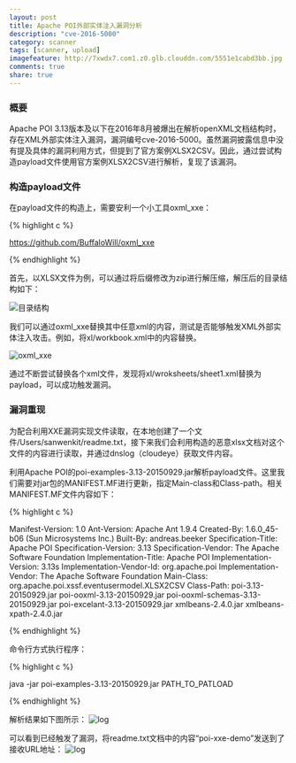 ```yaml
---
layout: post
title: Apache POI外部实体注入漏洞分析
description: "cve-2016-5000"
category: scanner
tags: [scanner, upload]
imagefeature: http://7xwdx7.com1.z0.glb.clouddn.com/5551e1cabd3bb.jpg
comments: true
share: true
---
```


### 概要
Apache POI 3.13版本及以下在2016年8月被爆出在解析openXML文档结构时，存在XML外部实体注入漏洞，漏洞编号cve-2016-5000。虽然漏洞披露信息中没有提及具体的漏洞利用方式，但提到了官方案例XLSX2CSV。因此，通过尝试构造payload文件使用官方案例XLSX2CSV进行解析，复现了该漏洞。

### 构造payload文件

在payload文件的构造上，需要安利一个小工具oxml_xxe：

{% highlight c %}

https://github.com/BuffaloWill/oxml_xxe

{% endhighlight %}

首先，以XLSX文件为例，可以通过将后缀修改为zip进行解压缩，解压后的目录结构如下：

![目录结构](http://7xwdx7.com1.z0.glb.clouddn.com/E459E755-8A70-46AA-8595-0A0F350B1A37.png)

我们可以通过oxml_xxe替换其中任意xml的内容，测试是否能够触发XML外部实体注入攻击。例如，将xl/workbook.xml中的内容替换。

![oxml_xxe](http://7xwdx7.com1.z0.glb.clouddn.com/398AD6BF-540E-4BA3-81A6-AD19A6CF3F95.png)

通过不断尝试替换各个xml文件，发现将xl/wroksheets/sheet1.xml替换为payload，可以成功触发漏洞。

### 漏洞重现

为配合利用XXE漏洞实现文件读取，在本地创建了一个文件/Users/sanwenkit/readme.txt，接下来我们会利用构造的恶意xlsx文档对这个文件的内容进行读取，并通过dnslog（cloudeye）获取文件内容。

利用Apache POI的poi-examples-3.13-20150929.jar解析payload文件。这里我们需要对jar包的MANIFEST.MF进行更新，指定Main-class和Class-path。相关MANIFEST.MF文件内容如下：

{% highlight c  %}

Manifest-Version: 1.0
Ant-Version: Apache Ant 1.9.4
Created-By: 1.6.0_45-b06 (Sun Microsystems Inc.)
Built-By: andreas.beeker
Specification-Title: Apache POI
Specification-Version: 3.13
Specification-Vendor: The Apache Software Foundation
Implementation-Title: Apache POI
Implementation-Version: 3.13s
Implementation-Vendor-Id: org.apache.poi
Implementation-Vendor: The Apache Software Foundation
Main-Class: org.apache.poi.xssf.eventusermodel.XLSX2CSV
Class-Path: poi-3.13-20150929.jar poi-ooxml-3.13-20150929.jar poi-ooxml-schemas-3.13-20150929.jar poi-excelant-3.13-20150929.jar xmlbeans-2.4.0.jar xmlbeans-xpath-2.4.0.jar

{% endhighlight %}

命令行方式执行程序：

{% highlight c %}

java -jar poi-examples-3.13-20150929.jar PATH_TO_PATLOAD

{% endhighlight %}

解析结果如下图所示：
![log](http://7xwdx7.com1.z0.glb.clouddn.com/5E9B18B7-9E3F-43B1-8C97-73B504A91F48.png)


可以看到已经触发了漏洞，将readme.txt文档中的内容“poi-xxe-demo”发送到了接收URL地址：
![log](http://7xwdx7.com1.z0.glb.clouddn.com/BEDB619B-2D2D-47B6-8022-F6996104865F.jpeg)
